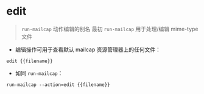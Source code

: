# edit

> `run-mailcap` 动作编辑的别名
> 最初 `run-mailcap` 用于处理/编辑 mime-type 文件

- 编辑操作可用于查看默认 mailcap 资源管理器上的任何文件：

`edit {{filename}}`

- 如同 `run-mailcap`：

`run-mailcap --action=edit {{filename}}`

[#]: contributors: ([石头])